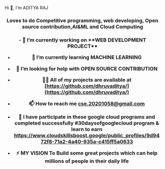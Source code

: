 <!DOCTYPE html>
<html lang="en">
<head>
  <meta charset="UTF-8">
  <meta http-equiv="X-UA-Compatible" content="IE=edge">
  <meta name="viewport" content="width=device-width, initial-scale=1.0">
  <title>Document</title>
 
</head>
<body>
  <div class="wrapper">
    <div class="typing-demo">
      Hi 👋, I'm ADITYA RAJ
    </div>

<h3 align="center">Loves to do Competitive programming, web developing, Open source contribution,AI&ML and Cloud Computing</h3>

<h3 align="center">- 🔭 I’m currently working on **WEB DEVELOPMENT PROJECT**

  - 🌱 I’m currently learning **MACHINE LEARNING**
  
  - 🤝 I’m looking for help with **OPEN SOURCE CONTRIBUTION**
  
  - 👨‍💻 All of my projects are available at [https://github.com/dhruvaditya/](https://github.com/dhruvaditya/)
  
  - 📫 How to reach me **cse.20201058@gmail.com**
  
  - 📄 I have participate in these google cloud programs and completed successfully #30daysofgooglecloud program & learn to earn  https://www.cloudskillsboost.google/public_profiles/9d9472f8-71a2-4a40-935a-c415ff5a0633
  
  - ⚡  MY VISION **To Build some great projects which can help millions of people in their daily life**
  </h3>
</div>
</body>
</html>
